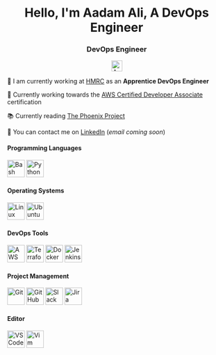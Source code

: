<h1 align="center">Hello, I'm Aadam Ali, A DevOps Engineer</h1>

<h3 align="center">DevOps Engineer</h3>

<div align="center">
    <a href="https://www.linkedin.com/in/aadam-ali"><img src="https://www.vectorlogo.zone/logos/linkedin/linkedin-icon.svg" alt="Aadam's LinkedIn" title="Aadam's LinkedIn" width="25" height="25"></a>
</div>

🏢 I am currently working at [HMRC](https://www.gov.uk/government/organisations/hm-revenue-customs) as an **Apprentice DevOps Engineer**

📑 Currently working towards the [AWS Certified Developer Associate](https://github.com/Aadam-Ali/cloud-notes/blob/main/aws-certified-developer-associate.md) certification

📚️ Currently reading [The Phoenix Project](https://www.amazon.co.uk/Phoenix-Project-DevOps-Helping-Business/dp/0988262592)

📧 You can contact me on [LinkedIn](https://www.linkedin.com/in/aadam-ali) (_email coming soon_)

#### Programming Languages

<div align="left">
    <img src="https://raw.githubusercontent.com/yurijserrano/Github-Profile-Readme-Logos/f994c418a134b58c4aec11152f6a4a33fa89da26/programming%20languages/bash.svg" alt="Bash" title="Bash" height="40" width="40"></img>
    <img src="https://raw.githubusercontent.com/yurijserrano/Github-Profile-Readme-Logos/f994c418a134b58c4aec11152f6a4a33fa89da26/programming%20languages/python.svg" alt="Python" title="Python" height="40" width="40"></img>
</div>

#### Operating Systems

<div align="left">
    <img src="https://camo.githubusercontent.com/f8863581007c966af689a3b607d9eb36ce022285431cf3d322f06fb69c38d316/68747470733a2f2f6272616e646c6f676f732e6e65742f77702d636f6e74656e742f75706c6f6164732f323032302f30332f4c696e75782d6c6f676f2e706e67" alt="Linux" title="Linux" height="40" width="40"></img>
    <img src="https://camo.githubusercontent.com/f903efdd3558d099c54fafbce2aff0ccfa5a2a08d325fdd5884822ea4c270f60/68747470733a2f2f7777772e766563746f726c6f676f2e7a6f6e652f6c6f676f732f7562756e74752f7562756e74752d69636f6e2e737667" alt="Ubuntu" title="Ubuntu" height="40" width="40"></img>
</div>

#### DevOps Tools

<div align="left">
    <img src="https://raw.githubusercontent.com/yurijserrano/Github-Profile-Readme-Logos/f994c418a134b58c4aec11152f6a4a33fa89da26/cloud/amazon.svg" alt="AWS" title="AWS" height="40" width="40"></img>
    <img src="https://raw.githubusercontent.com/yurijserrano/Github-Profile-Readme-Logos/master/cloud/terraform.png" alt="Terraform" title="Terraform" height="40" width="40"></img>
    <img src="https://raw.githubusercontent.com/yurijserrano/Github-Profile-Readme-Logos/f994c418a134b58c4aec11152f6a4a33fa89da26/cloud/docker.svg" alt="Docker" title="Docker" height="40" width="40"></img>
    <img src="https://www.vectorlogo.zone/logos/jenkins/jenkins-icon.svg" alt="Jenkins" title="Jenkins" height="40" width="40"></img>
</div>

#### Project Management

<div align="left">
    <img src="https://www.vectorlogo.zone/logos/git-scm/git-scm-icon.svg" alt="Git" title="Git" height="40" width="40"></img>
    <img src="https://raw.githubusercontent.com/yurijserrano/Github-Profile-Readme-Logos/f994c418a134b58c4aec11152f6a4a33fa89da26/cloud/github.svg" alt="GitHub" title="GitHub" height="40" width="40"></img>
    <img src="https://www.vectorlogo.zone/logos/slack/slack-icon.svg" alt="Slack" title="Slack" height="40" width="40"></img>
    <img src="https://www.vectorlogo.zone/logos/atlassian_jira/atlassian_jira-icon.svg" alt="Jira" title="Jira" height="40" width="40"></img>
</div>

#### Editor

<div align="left">
    <img src="https://raw.githubusercontent.com/yurijserrano/Github-Profile-Readme-Logos/f994c418a134b58c4aec11152f6a4a33fa89da26/text%20editors/vscode.svg" alt="VSCode" title="VSCode" height="40" width="40"></img>
    <img src="https://www.vectorlogo.zone/logos/vim/vim-icon.svg" alt="Vim" title="Vim" height="40" width="40"></img>
</div>
